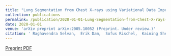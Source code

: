 ```yaml
---
title: "Lung Segmentation from Chest X-rays using Variational Data Imputation"
collection: publications
permalink: /publication/2020-01-01-Lung-Segmentation-from-Chest-X-rays-using-Variational-Data-Imputation
date: 2020-01-01
venue: 'arXiv preprint arXiv:2005.10052 (Preprint. Under review.)'
citation: ' Raghavendra Selvan,  Erik Dam,  Sofus Rischel,  Kaining Sheng,  Mads Nielsen,  Akshay Pai, &quot;Lung Segmentation from Chest X-rays using Variational Data Imputation.&quot; arXiv preprint arXiv:2005.10052, 2020.'
---
```

[Preprint PDF](https://arxiv.org/pdf/2005.10052)
